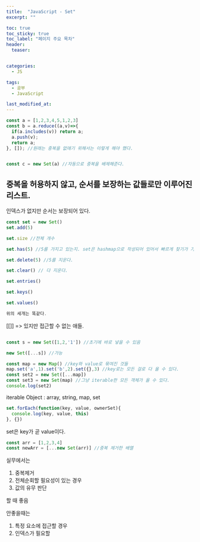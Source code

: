 ```yaml
---
title:  "JavaScript - Set"
excerpt: ""

toc: true
toc_sticky: true
toc_label: "페이지 주요 목차"
header:
  teaser: 


categories:
  - JS

tags:
  - 공부
  - JavaScript

last_modified_at: 
---
```


```js
const a = [1,2,3,4,5,1,2,3]
const b = a.reduce((a,v)=>{
  if(a.includes(v)) return a;
  a.push(v);
  return a;
}, []); //원래는 중복을 없애기 위해서는 이렇게 해야 했다.


const c = new Set(a) //자동으로 중복을 배제해준다.
```

## 중복을 허용하지 않고, 순서를 보장하는 값들로만 이루어진 리스트.

인덱스가 없지만 순서는 보장되어 있다.


```js
const set = new Set()
set.add(5)

set.size //전체 개수

set.has(5) //5를 가지고 있는지. set은 hashmap으로 작성되어 있어서 빠르게 찾기가 가능하다.

set.delete(5) //5를 지운다.

set.clear() // 다 지운다.

set.entries()

set.keys()

set.values()

위의 세개는 똑같다.
```

[[]] => 있지만 접근할 수 없는 애들.

```js

const s = new Set([1,2,'1']) //초기에 바로 넣을 수 있음

new Set([...s]) //가능

const map = new Map() //key와 value로 묶여진 것들
map.set('a',1).set('b',2).set({},3) //key로는 모든 걸로 다 올 수 있다.
const set2 = new Set([...map])
const set3 = new Set(map) //그냥 iterable한 모든 객체가 올 수 있다.
console.log(set2)
```

iterable Object : array, string, map, set

```js
set.forEach(function(key, value, ownerSet){
  console.log(key, value, this)
}, {})
```

set은 key가 곧 value이다.

```js
const arr = [1,2,3,4]
const newArr = [...new Set(arr)] //중복 제거한 배열 
```

실무에서는

1. 중복제거
2. 전체순회할 필요성이 있는 경우
3. 값의 유무 판단

할 때 좋음

안좋을때는
1. 특정 요소에 접근할 경우
2. 인덱스가 필요할 

